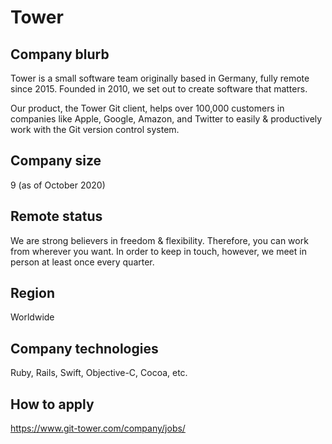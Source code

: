 # Tower

## Company blurb

Tower is a small software team originally based in Germany, fully remote since 2015. Founded in 2010, we set out to create software that matters.

Our product, the Tower Git client, helps over 100,000 customers in companies like Apple, Google, Amazon, and Twitter to easily & productively work with the Git version control system.

## Company size

9 (as of October 2020)

## Remote status

We are strong believers in freedom & flexibility. Therefore, you can work from wherever you want. In order to keep in touch, however, we meet in person at least once every quarter.

## Region

Worldwide

## Company technologies

Ruby, Rails, Swift, Objective-C, Cocoa, etc.

## How to apply

https://www.git-tower.com/company/jobs/
